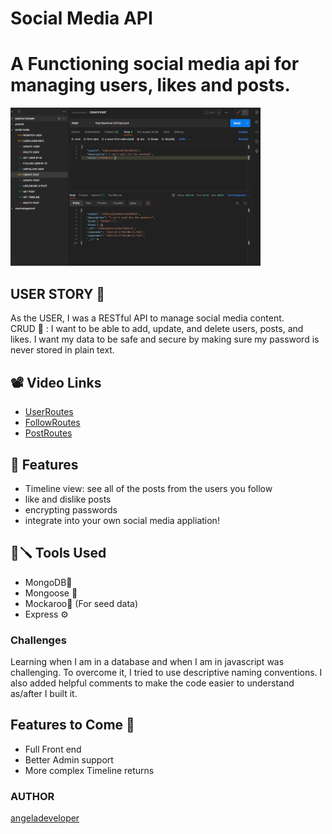 # Social Media API

# A Functioning social media api for managing users, likes and posts.

<img src="./postmanScreenshot.png" alt="screenshot" width="400"/>

## USER STORY 📖

As the USER, I was a RESTful API to manage social media content.  
CRUD 💩 : I want to be able to add, update, and delete users, posts, and likes.
I want my data to be safe and secure by making sure my password is never stored in plain text.

## 📽️ Video Links

- [UserRoutes](https://drive.google.com/file/d/17kBBZbPD1rAnfNNvwUQgLDUH4W3IDaAJ/view)
- [FollowRoutes](https://drive.google.com/file/d/1ghdKuhKmUnHFE0naXq-u4LcCynFyt7cY/view)
- [PostRoutes](https://drive.google.com/file/d/1AWvK7gyiB6LDaTlbM2VK7EdpynieyND3/view)

## 🌟 Features

- Timeline view: see all of the posts from the users you follow
- like and dislike posts
- encrypting passwords
- integrate into your own social media appliation!

## 🔨🪛 Tools Used

- MongoDB🍃
- Mongoose 🦡
- Mockaroo🦘 (For seed data)
- Express ⚙️

### Challenges

Learning when I am in a database and when I am in javascript was challenging. To overcome it, I tried to use descriptive naming conventions. I also added helpful comments to make the code easier to understand as/after I built it.

## Features to Come 📢

- Full Front end
- Better Admin support
- More complex Timeline returns

### AUTHOR

[angeladeveloper](https://github.com/angeladeveloper)
